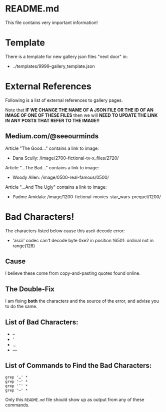 
# README.md

This file contains very important information!

# Template

There is a template for new gallery json files "next door" in:

- ../templates/9999-gallery_template.json

# External References

Following is a list of external references to gallery pages.

Note that **IF WE CHANGE THE NAME OF A JSON FILE OR THE ID OF AN IMAGE OF ONE OF THESE FILES**
then we will **NEED TO UPDATE THE LINK IN ANY POSTS THAT REFER TO THE IMAGE!!**

## Medium.com/@seeourminds

Article "The Good..." contains a link to image:
- Dana Scully: /image/2700-fictional-tv-x_files/2720/

Article "...The Bad..." contains a link to image:
- Woody Allen: /image/0500-real-famous/0500/

Article "...And The Ugly" contains a link to image:
- Padme Amidala: /image/1200-fictional-movies-star_wars-prequel/1200/

# Bad Characters!

The characters listed below cause this ascii decode error:

- 'ascii' codec can't decode byte 0xe2 in position 16501: ordinal not in range(128)

## Cause

I believe these come from copy-and-pasting quotes found online.

## The Double-Fix

I am fixing **both** the characters and the source of the error, and advise you to do the same.

## List of Bad Characters:

- –
- ’
- …
- —

## List of Commands to Find the Bad Characters:

```
grep '…' *
grep '–' *
grep '’' *
grep '—' *
```

Only this `README.md` file should show up as output from any of these commands.
